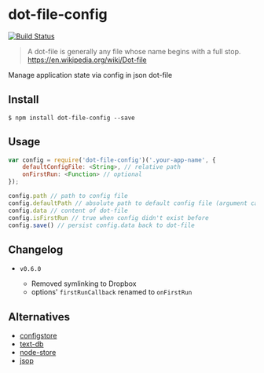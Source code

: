 # dot-file-config

[![Build Status](https://travis-ci.org/ewnd9/dot-file-config.svg?branch=master)](https://travis-ci.org/ewnd9/dot-file-config)

> A dot-file is generally any file whose name begins with a full stop. https://en.wikipedia.org/wiki/Dot-file

Manage application state via config in json dot-file

## Install

```
$ npm install dot-file-config --save
```

## Usage

```js
var config = require('dot-file-config')('.your-app-name', {
	defaultConfigFile: <String>, // relative path
	onFirstRun: <Function> // optional
});

config.path // path to config file
config.defaultPath // absolute path to default config file (argument can be relative)
config.data // content of dot-file
config.isFirstRun // true when config didn't exist before
config.save() // persist config.data back to dot-file
```

## Changelog

- `v0.6.0`

	- Removed symlinking to Dropbox
	- options' `firstRunCallback` renamed to `onFirstRun`

## Alternatives

- [configstore](https://github.com/yeoman/configstore)
- [text-db](https://github.com/asarode/text-db)
- [node-store](https://github.com/alexkwolfe/node-store)
- [jsop](https://github.com/typicode/jsop)
